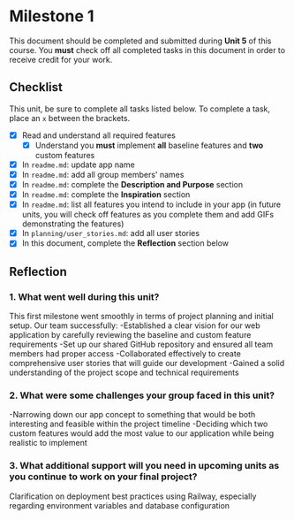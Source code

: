 # Milestone 1

This document should be completed and submitted during **Unit 5** of this course. You **must** check off all completed tasks in this document in order to receive credit for your work.

## Checklist

This unit, be sure to complete all tasks listed below. To complete a task, place an `x` between the brackets.

- [x] Read and understand all required features
  - [x] Understand you **must** implement **all** baseline features and **two** custom features
- [x] In `readme.md`: update app name
- [x] In `readme.md`: add all group members' names
- [x] In `readme.md`: complete the **Description and Purpose** section
- [x] In `readme.md`: complete the **Inspiration** section
- [x] In `readme.md`: list all features you intend to include in your app (in future units, you will check off features as you complete them and add GIFs demonstrating the features)
- [x] In `planning/user_stories.md`: add all user stories
- [x] In this document, complete the **Reflection** section below

## Reflection

### 1. What went well during this unit?

This first milestone went smoothly in terms of project planning and initial setup. Our team successfully:
-Established a clear vision for our web application by carefully reviewing the baseline and custom feature requirements
-Set up our shared GitHub repository and ensured all team members had proper access
-Collaborated effectively to create comprehensive user stories that will guide our development
-Gained a solid understanding of the project scope and technical requirements

### 2. What were some challenges your group faced in this unit?

-Narrowing down our app concept to something that would be both interesting and feasible within the project timeline
-Deciding which two custom features would add the most value to our application while being realistic to implement

### 3. What additional support will you need in upcoming units as you continue to work on your final project?

Clarification on deployment best practices using Railway, especially regarding environment variables and database configuration
